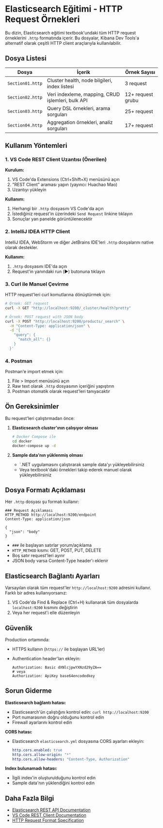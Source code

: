 # Elasticsearch Eğitimi - HTTP Request Örnekleri

Bu dizin, Elasticsearch eğitimi textbook'undaki tüm HTTP request örneklerini `.http` formatında içerir. Bu dosyalar, Kibana Dev Tools'a alternatif olarak çeşitli HTTP client araçlarıyla kullanılabilir.

## Dosya Listesi

| Dosya | İçerik | Örnek Sayısı |
|-------|--------|-------------|
| `Section01.http` | Cluster health, node bilgileri, index listesi | 3 request |
| `Section02.http` | Veri indexleme, mapping, CRUD işlemleri, bulk API | 12+ request grubu |
| `Section03.http` | Query DSL örnekleri, arama sorguları | 25+ request |
| `Section04.http` | Aggregation örnekleri, analiz sorguları | 17+ request |

## Kullanım Yöntemleri

### 1. VS Code REST Client Uzantısı (Önerilen)

**Kurulum:**

1. VS Code'da Extensions (Ctrl+Shift+X) menüsünü açın
2. "REST Client" araması yapın (yayıncı: Huachao Mao)
3. Uzantıyı yükleyin

**Kullanım:**

1. Herhangi bir `.http` dosyasını VS Code'da açın
2. İstediğiniz request'in üzerindeki `Send Request` linkine tıklayın
3. Sonuçlar yan panelde görüntülenecektir

### 2. IntelliJ IDEA HTTP Client

IntelliJ IDEA, WebStorm ve diğer JetBrains IDE'leri `.http` dosyalarını native olarak destekler.

**Kullanım:**

1. `.http` dosyasını IDE'da açın
2. Request'in yanındaki run (▶️) butonuna tıklayın

### 3. Curl ile Manuel Çevirme

HTTP request'leri curl komutlarına dönüştürmek için:

```bash
# Örnek: GET request
curl -X GET "http://localhost:9200/_cluster/health?pretty"

# Örnek: POST request with JSON body
curl -X POST "http://localhost:9200/products/_search" \
  -H "Content-Type: application/json" \
  -d '{
    "query": {
      "match_all": {}
    }
  }'
```

### 4. Postman

Postman'e import etmek için:

1. File > Import menüsünü açın
2. Raw text olarak `.http` dosyasının içeriğini yapıştırın
3. Postman otomatik olarak request'leri tanıyacaktır

## Ön Gereksinimler

Bu request'leri çalıştırmadan önce:

1. **Elasticsearch cluster'ının çalışıyor olması**

   ```bash
   # Docker Compose ile
   cd docker
   docker-compose up -d
   ```

2. **Sample data'nın yüklenmiş olması**
   - `.NET uygulamasını çalıştırarak sample data'yı yükleyebilirsiniz
   - Veya textbook'daki örnekleri takip ederek manuel olarak yükleyebilirsiniz

## Dosya Formatı Açıklaması

Her `.http` dosyası şu formatı kullanır:

```http
### Request Açıklaması
HTTP_METHOD http://localhost:9200/endpoint
Content-Type: application/json

{
  "json": "body"
}
```

- `###` ile başlayan satırlar yorum/açıklama
- `HTTP_METHOD` kısmı: GET, POST, PUT, DELETE
- Boş satır request'leri ayırır
- JSON body varsa Content-Type header'ı eklenir

## Elasticsearch Bağlantı Ayarları

Varsayılan olarak tüm request'ler `http://localhost:9200` adresini kullanır. Farklı bir adres kullanıyorsanız:

1. VS Code'da Find & Replace (Ctrl+H) kullanarak tüm dosyalarda `localhost:9200` kısmını değiştirin
2. Veya her request'i elle düzenleyin

## Güvenlik

Production ortamında:

- HTTPS kullanın (`https://` ile başlayan URL'ler)
- Authentication header'ları ekleyin:

  ```http
  Authorization: Basic dXNlcjpwYXNzd29yZA==
  # veya
  Authorization: ApiKey base64encodedkey
  ```

## Sorun Giderme

**Elasticsearch bağlantı hatası:**

- Elasticsearch'ün çalıştığını kontrol edin: `curl http://localhost:9200`
- Port numarasının doğru olduğunu kontrol edin
- Firewall ayarlarını kontrol edin

**CORS hatası:**

- Elasticsearch `elasticsearch.yml` dosyasına CORS ayarları ekleyin:

  ```yaml
  http.cors.enabled: true
  http.cors.allow-origin: "*"
  http.cors.allow-headers: "Content-Type, Authorization"
  ```

**Index bulunamadı hatası:**

- İlgili index'in oluşturulduğunu kontrol edin
- Sample data'nın yüklendiğini kontrol edin

## Daha Fazla Bilgi

- [Elasticsearch REST API Documentation](https://www.elastic.co/guide/en/elasticsearch/reference/current/rest-apis.html)
- [VS Code REST Client Documentation](https://marketplace.visualstudio.com/items?itemName=humao.rest-client)
- [HTTP Request Format Specification](https://tools.ietf.org/html/rfc7230)
